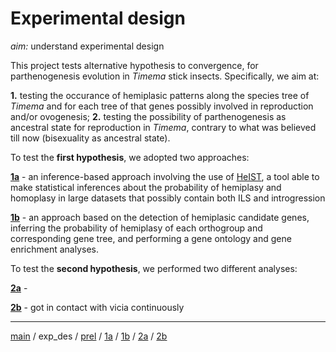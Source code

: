 # Experimental design


*aim:* understand experimental design


This project tests alternative hypothesis to convergence, for parthenogenesis evolution in *Timema* stick insects. 
Specifically, we aim at:


**1.** testing the occurance of hemiplasic patterns along the species tree of *Timema* and for each tree of that genes possibly involved in reproduction and/or ovogenesis;
**2.** testing the possibility of parthenogenesis as ancestral state for reproduction in *Timema*, contrary to what was believed till now (bisexuality as ancestral state). 


To test the **first hypothesis**, we adopted two approaches:


**[1a](https://github.com/MattiaRag/timemaproject/blob/main/markdowns/part_1a.md)**  -  an inference-based approach involving the use of [HeIST](https://github.com/lhugolach/HeIST?tab=readme-ov-file), a tool able to make statistical inferences about the probability of hemiplasy and homoplasy in large datasets that possibly contain both ILS and introgression

**[1b](https://github.com/MattiaRag/timemaproject/blob/main/markdowns/part_1b.md)**  -  an approach based on the detection of hemiplasic candidate genes, inferring the probability of hemiplasy of each orthogroup and corresponding gene tree, and performing a gene ontology and gene enrichment analyses.
 
To test the **second hypothesis**, we performed two different analyses:


**[2a](https://github.com/MattiaRag/timemaproject/blob/main/markdowns/part_2a.md)**  -   

**[2b](https://github.com/MattiaRag/timemaproject/blob/main/markdowns/part_2b.md)**  -  got in contact with vicia continuously


---


[main](https://github.com/MattiaRag/timemaproject/tree/main) / 
exp_des / 
[prel](https://github.com/MattiaRag/timemaproject/blob/main/markdowns/preliminary.md) / 
[1a](https://github.com/MattiaRag/timemaproject/blob/main/markdowns/part_1a.md) / 
[1b](https://github.com/MattiaRag/timemaproject/blob/main/markdowns/part_1b.md) / 
[2a](https://github.com/MattiaRag/timemaproject/blob/main/markdowns/part_2a.md) / 
[2b](https://github.com/MattiaRag/timemaproject/blob/main/markdowns/part_2b.md)
